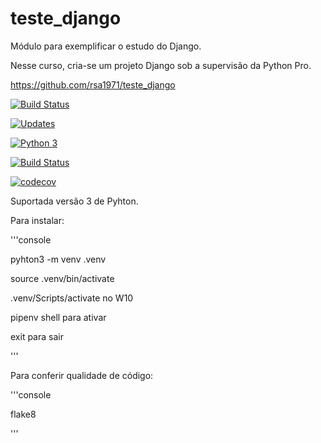 # teste_django
Módulo para exemplificar o estudo do Django.

Nesse curso, cria-se um projeto Django sob a supervisão da Python Pro.

https://github.com/rsa1971/teste_django


[![Build Status](https://travis-ci.org/rsa1971/teste_django.svg?branch=main)](https://travis-ci.org/rsa1971/teste_django)

[![Updates](https://pyup.io/repos/github/rsa1971/libpythonpro/shield.svg)](https://pyup.io/repos/github/rsa1971/libpythonpro/)

[![Python 3](https://pyup.io/repos/github/rsa1971/libpythonpro/python-3-shield.svg)](https://pyup.io/repos/github/rsa1971/libpythonpro/)


[![Build Status](https://travis-ci.org/rsa1971/curso_django.svg?branch=main)](https://travis-ci.org/rsa1971/curso_django)

[![codecov](https://codecov.io/gh/rsa1971/curso_django/branch/main/graph/badge.svg)](https://codecov.io/gh/rsa1971/curso_django)


Suportada versão 3 de Pyhton.

Para instalar:

'''console

pyhton3 -m venv .venv

source .venv/bin/activate 

.venv/Scripts/activate no W10

pipenv shell para ativar

exit para sair

'''

Para conferir qualidade de código:

'''console

flake8

'''
